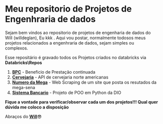 # Meu repositorio de Projetos de Engenhraria de dados  
Sejam bem vindos ao repositorio de projetos de engenharia de dados do Will (willdeglan), Eu kkk . Aqui vou postar, normalmente
todosos meus projetos relacionados a engenhraria de dados, sejam simples ou complexos.
<br>
<!--  
<img width="676" height="320" alt="image" src="img/databricks_github.png" /> 
-->

Esse repositário é gravado todos os Projetos criados no databricks via **Databricks\Repos**
1. **[BPC](BPC)** - Beneficio de Prestação continuada
2. **[Cervejaria](cervejarias_americanas)** - API de cervejaria norte americanas 
3. **[Numero da Mega](Numeros_da_MegaSena)** - Web Scraping de um site que posta os resutados da mega-sena
4. **[Sistema Bancario](sistema_bancario)** - Projeto de POO em Python da DIO

**Fique a vontade para verificar/observar cada um dos projetos!!! Qual quer dúvida me coloco a disposição**

Abraços do [**Will**](https://www.linkedin.com/in/willdeglan/)😎

<!--
Estou pensando em mudar a logo do SQL DICAS para essa:

<img alt="sqldicas" src="img/sqldicasnew.png" />

_modificação:_
* remoção do quadro com a Letra **W**
-->
